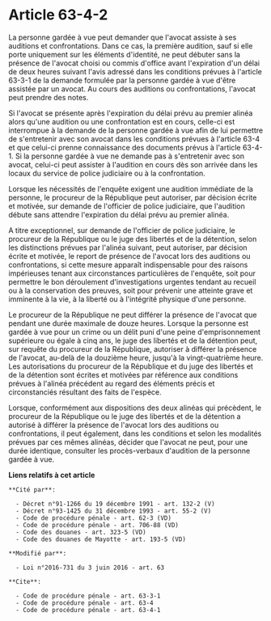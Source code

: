 # Article 63-4-2

La personne gardée à vue peut demander que l'avocat assiste à ses auditions et confrontations. Dans ce cas, la première
audition, sauf si elle porte uniquement sur les éléments d'identité, ne peut débuter sans la présence de l'avocat choisi ou
commis d'office avant l'expiration d'un délai de deux heures suivant l'avis adressé dans les conditions prévues à l'article
63-3-1 de la demande formulée par la personne gardée à vue d'être assistée par un avocat. Au cours des auditions ou
confrontations, l'avocat peut prendre des notes. 

Si l'avocat se présente après l'expiration du délai prévu au premier alinéa alors qu'une audition ou une confrontation est en
cours, celle-ci est interrompue à la demande de la personne gardée à vue afin de lui permettre de s'entretenir avec son
avocat dans les conditions prévues à l'article 63-4 et que celui-ci prenne connaissance des documents prévus à l'article
63-4-1. Si la personne gardée à vue ne demande pas à s'entretenir avec son avocat, celui-ci peut assister à l'audition en
cours dès son arrivée dans les locaux du service de police judiciaire ou à la confrontation. 

Lorsque les nécessités de l'enquête exigent une audition immédiate de la personne, le procureur de la République peut
autoriser, par décision écrite et motivée, sur demande de l'officier de police judiciaire, que l'audition débute sans
attendre l'expiration du délai prévu au premier alinéa. 

A titre exceptionnel, sur demande de l'officier de police judiciaire, le procureur de la République ou le juge des libertés
et de la détention, selon les distinctions prévues par l'alinéa suivant, peut autoriser, par décision écrite et motivée, le
report de présence de l'avocat lors des auditions ou confrontations, si cette mesure apparaît indispensable pour des raisons
impérieuses tenant aux circonstances particulières de l'enquête, soit pour permettre le bon déroulement d'investigations
urgentes tendant au recueil ou à la conservation des preuves, soit pour prévenir une atteinte grave et imminente à la vie, à
la liberté ou à l'intégrité physique d'une personne. 

Le procureur de la République ne peut différer la présence de l'avocat que pendant une durée maximale de douze heures.
Lorsque la personne est gardée à vue pour un crime ou un délit puni d'une peine d'emprisonnement supérieure ou égale à cinq
ans, le juge des libertés et de la détention peut, sur requête du procureur de la République, autoriser à différer la
présence de l'avocat, au-delà de la douzième heure, jusqu'à la vingt-quatrième heure. Les autorisations du procureur de la
République et du juge des libertés et de la détention sont écrites et motivées par référence aux conditions prévues à
l'alinéa précédent au regard des éléments précis et circonstanciés résultant des faits de l'espèce. 

Lorsque, conformément aux dispositions des deux alinéas qui précèdent, le procureur de la République ou le juge des libertés
et de la détention a autorisé à différer la présence de l'avocat lors des auditions ou confrontations, il peut également,
dans les conditions et selon les modalités prévues par ces mêmes alinéas, décider que l'avocat ne peut, pour une durée
identique, consulter les procès-verbaux d'audition de la personne gardée à vue.

**Liens relatifs à cet article**

	**Cité par**:

	  - Décret n°91-1266 du 19 décembre 1991 - art. 132-2 (V)
	  - Décret n°93-1425 du 31 décembre 1993 - art. 55-2 (V)
	  - Code de procédure pénale - art. 62-3 (VD)
	  - Code de procédure pénale - art. 706-88 (VD)
	  - Code des douanes - art. 323-5 (VD)
	  - Code des douanes de Mayotte - art. 193-5 (VD)

	**Modifié par**:

	  - Loi n°2016-731 du 3 juin 2016 - art. 63

	**Cite**:

	  - Code de procédure pénale - art. 63-3-1
	  - Code de procédure pénale - art. 63-4
	  - Code de procédure pénale - art. 63-4-1
